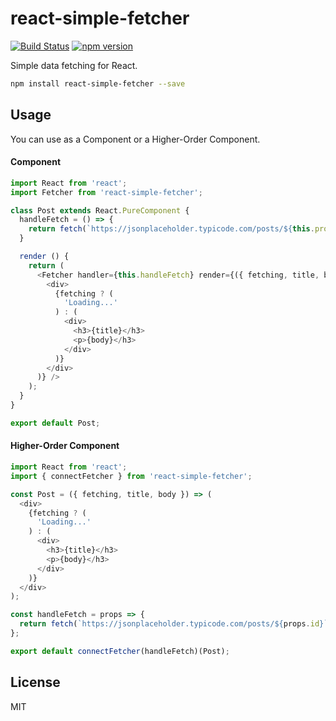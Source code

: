 # react-simple-fetcher
[![Build Status](https://travis-ci.org/ruanmer/react-simple-fetcher.svg?branch=master)](https://travis-ci.org/ruanmer/react-simple-fetcher)
[![npm version](https://img.shields.io/npm/v/react-simple-fetcher.svg?style=flat-square)](https://www.npmjs.com/package/react-simple-fetcher)

Simple data fetching for React.

```bash
npm install react-simple-fetcher --save
```

## Usage
You can use as a Component or a Higher-Order Component.

#### Component
```js
import React from 'react';
import Fetcher from 'react-simple-fetcher';

class Post extends React.PureComponent {
  handleFetch = () => {
    return fetch(`https://jsonplaceholder.typicode.com/posts/${this.props.id}`);
  }

  render () {
    return (
      <Fetcher handler={this.handleFetch} render={({ fetching, title, body }) => (
        <div>
          {fetching ? (
            'Loading...'
          ) : (
            <div>
              <h3>{title}</h3>
              <p>{body}</h3>
            </div>
          )}
        </div>
      )} />
    );
  }
}

export default Post;
```

#### Higher-Order Component
```js
import React from 'react';
import { connectFetcher } from 'react-simple-fetcher';

const Post = ({ fetching, title, body }) => (
  <div>
    {fetching ? (
      'Loading...'
    ) : (
      <div>
        <h3>{title}</h3>
        <p>{body}</h3>
      </div>
    )}
  </div>
);

const handleFetch = props => {
  return fetch(`https://jsonplaceholder.typicode.com/posts/${props.id}`);  
};

export default connectFetcher(handleFetch)(Post);
```

## License

MIT
